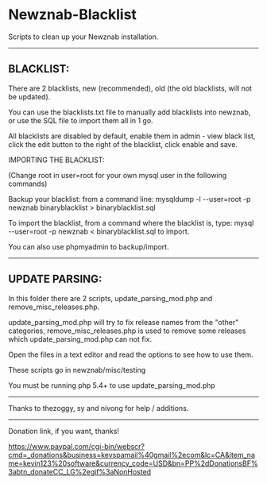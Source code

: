 Newznab-Blacklist
=================
Scripts to clean up your Newznab installation.

----------
BLACKLIST:
----------

There are 2 blacklists, new (recommended), old (the old blacklists, will not be updated).

You can use the blacklists.txt file to manually add blacklists into newznab, or use the SQL file to import them all in 1 go.

All blacklists are disabled by default, enable them in admin - view black list, click the edit button to the right of the blacklist, click enable and save.

IMPORTING THE BLACKLIST:

(Change root in user=root for your own mysql user in the following commands)

Backup your blacklist: from a command line: mysqldump -l --user=root -p newznab binaryblacklist > binaryblacklist.sql
 
To import the blacklist, from a command where the blacklist is, type: mysql --user=root -p newznab < binaryblacklist.sql to import.

You can also use phpmyadmin to backup/import.

---------------
UPDATE PARSING:
---------------

In this folder there are 2 scripts, update_parsing_mod.php and remove_misc_releases.php.

update_parsing_mod.php will try to fix release names from the "other" categories, remove_misc_releases.php is used to remove some releases which update_parsing_mod.php can not fix.

Open the files in a text editor and read the options to see how to use them.

These scripts go in newznab/misc/testing

You must be running php 5.4+ to use update_parsing_mod.php

---------------------------------------------------------------------------------------------------------------------

Thanks to thezoggy, sy and nivong for help / additions.

---------------------------------------------------------------------------------------------------------------------

Donation link, if you want, thanks!

https://www.paypal.com/cgi-bin/webscr?cmd=_donations&business=kevspamail%40gmail%2ecom&lc=CA&item_name=kevin123%20software&currency_code=USD&bn=PP%2dDonationsBF%3abtn_donateCC_LG%2egif%3aNonHosted
